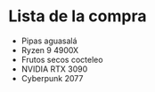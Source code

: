 # Lista de la compra

* Pipas aguasalá
* Ryzen 9 4900X
* Frutos secos cocteleo
* NVIDIA RTX 3090
* Cyberpunk 2077
